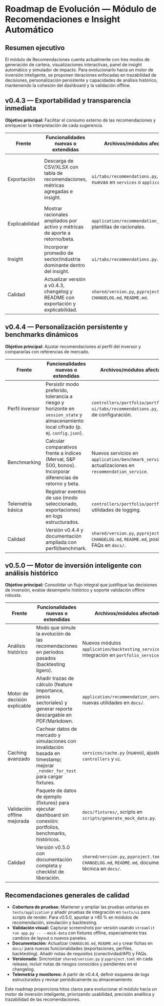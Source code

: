 # Roadmap de Evolución — Módulo de Recomendaciones e Insight Automático

## Resumen ejecutivo
El módulo de Recomendaciones cuenta actualmente con tres modos de generación de cartera, visualizaciones interactivas, panel de insight automático y simulador de impacto. Para evolucionarlo hacia un motor de inversión inteligente, se proponen iteraciones enfocadas en trazabilidad de decisiones, personalización persistente y capacidades de análisis histórico, manteniendo la cohesión del dashboard y la validación offline.

## v0.4.3 — Exportabilidad y transparencia inmediata
**Objetivo principal:** Facilitar el consumo externo de las recomendaciones y enriquecer la interpretación de cada sugerencia.

| Frente | Funcionalidades nuevas o extendidas | Archivos/módulos afectados | Cambios UI | Testing/documentación |
| --- | --- | --- | --- | --- |
| Exportación | Descarga de CSV/XLSX con tabla de recomendaciones, métricas agregadas e insight. | `ui/tabs/recommendations.py`, utilidades nuevas en `services` o `application`. | Botones de descarga integrados bajo la tabla, siguiendo estilo del dashboard. | Tests unitarios de generación de archivos (paths temporales), prueba manual `--mock-data`. |
| Explicabilidad | Mostrar racionales ampliados por activo y métricas de aporte a retorno/beta. | `application/recommendation_service.py`, plantillas de racionales. | Sección expandible en la tabla con tooltips o acordeones. | Ajustar fixtures en `tests/application/test_recommendation_service.py`; captura de pantalla de Streamlit. |
| Insight | Incorporar promedio de sector/industria dominante dentro del insight. | `ui/tabs/recommendations.py`. | Texto enriquecido con etiquetas de sector. | Test de render por script (`_render_for_test`). |
| Calidad | Actualizar versión a v0.4.3, changelog y README con exportación y explicabilidad. | `shared/version.py`, `pyproject.toml`, `CHANGELOG.md`, `README.md`. | N/A | Validación de linters/formatters si aplica; documentación revisada. |

## v0.4.4 — Personalización persistente y benchmarks dinámicos
**Objetivo principal:** Ajustar recomendaciones al perfil del inversor y compararlas con referencias de mercado.

| Frente | Funcionalidades nuevas o extendidas | Archivos/módulos afectados | Cambios UI | Testing/documentación |
| --- | --- | --- | --- | --- |
| Perfil inversor | Persistir modo preferido, tolerancia a riesgo y horizonte en `session_state` y almacenamiento local cifrado (p. ej. `config.json`). | `controllers/portfolio/portfolio.py`, `ui/tabs/recommendations.py`, módulo de configuración. | Controles de preferencias en un subpanel, con badges que indiquen perfil aplicado. | Tests unitarios para serialización/deserialización; prueba de rehidratación por script. |
| Benchmarking | Calcular comparativos frente a índices (Merval, S&P 500, bonos). Incorporar diferencias de retorno y beta. | Nuevos servicios en `application/benchmark_service.py`; actualizaciones en `recommendation_service`. | Bloque visual con mini cards o gráfico de líneas comparando allocation simulada vs benchmark. | Tests de integración para cálculos benchmark; validación visual en `--mock-data`. |
| Telemetría básica | Registrar eventos de uso (modo seleccionado, exportaciones) en logs estructurados. | `controllers/portfolio/portfolio.py`, utilidades de logging. | Sin cambios visuales, pero incluir consentimiento en README. | Tests de logging (captura de logs); revisión manual de archivos generados. |
| Calidad | Versión v0.4.4 y documentación ampliada con perfil/benchmark. | `shared/version.py`, `pyproject.toml`, `CHANGELOG.md`, `README.md`, posibles FAQs en `docs/`. | N/A | Actualizar changelog, guías de usuario y capturas. |

## v0.5.0 — Motor de inversión inteligente con análisis histórico
**Objetivo principal:** Consolidar un flujo integral que justifique las decisiones de inversión, evalúe desempeño histórico y soporte validación offline robusta.

| Frente | Funcionalidades nuevas o extendidas | Archivos/módulos afectados | Cambios UI | Testing/documentación |
| --- | --- | --- | --- | --- |
| Análisis histórico | Modo que simule la evolución de las recomendaciones en periodos pasados (backtesting ligero). | Nuevos módulos `application/backtesting_service.py`, integración en `portfolio_service`. | Pestaña secundaria o sección dentro de recomendaciones con gráficos de series temporales. | Tests unitarios con datos sintéticos; pruebas de regresión offline. |
| Motor de decisión explicable | Añadir trazas de cálculo (feature importance, pesos sectoriales) y generar reporte descargable en PDF/Markdown. | `application/recommendation_service.py`, nuevas utilidades en `docs/`. | Panel de “Explicación detallada” con tabs (Riesgo, Retorno, Contribución). | Tests de consistencia de trazas; validación manual de reporte exportado. |
| Caching avanzado | Cachear datos de mercado y simulaciones con invalidación basada en timestamp; mejorar `_render_for_test` para cargar fixtures. | `services/cache.py` (nuevo), ajustes en `controllers` y `ui`. | Indicador visual de tiempo de última actualización. | Tests de expiración de cache, ejecución de scripts offline. |
| Validación offline mejorada | Paquete de datos de ejemplo (fixtures) para ejecutar dashboard sin conexión: portfolios, benchmarks, históricos. | `docs/fixtures/`, scripts en `scripts/generate_mock_data.py`. | Selector de dataset mock en UI inicial. | Tests automatizados que verifiquen carga de fixtures; guía en README. |
| Calidad | Versión v0.5.0 con documentación completa y checklist de liberación. | `shared/version.py`, `pyproject.toml`, `CHANGELOG.md`, `README.md`, documentación técnica en `docs/`. | N/A | Cobertura recomendada >85 % en servicios de recomendación/simulación; validación visual Streamlit con screenshots para QA. |

## Recomendaciones generales de calidad
- **Cobertura de pruebas:** Mantener y ampliar las pruebas unitarias en `tests/application` y añadir pruebas de integración en `tests/ui` para scripts de render. Para v0.5.0, apuntar a >85 % en módulos de recomendación, simulación y backtesting.
- **Validación visual:** Capturar screenshots por versión usando `streamlit run app.py -- --mock-data` con fixtures offline, especialmente tras cambios de layout o nuevos paneles.
- **Documentación:** Actualizar `CHANGELOG.md`, `README.md` y crear fichas en `docs/` para nuevas funcionalidades (exportaciones, perfiles, backtesting). Añadir notas de requisitos (conectividad/API) y FAQs.
- **Versionado:** Sincronizar `shared/version.py` y `pyproject.toml` en cada release; incluir notas de riesgos conocidos y pendientes en el changelog.
- **Telemetría y monitoreo:** A partir de v0.4.4, definir esquema de logs estructurados y revisar periódicamente su almacenamiento.

Este roadmap proporciona hitos claros para evolucionar el módulo hacia un motor de inversión inteligente, priorizando usabilidad, precisión analítica y trazabilidad de las recomendaciones.

